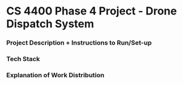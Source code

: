 # CS 4400 Phase 4 Project - Drone Dispatch System
### Project Description + Instructions to Run/Set-up

### Tech Stack


### Explanation of Work Distribution

